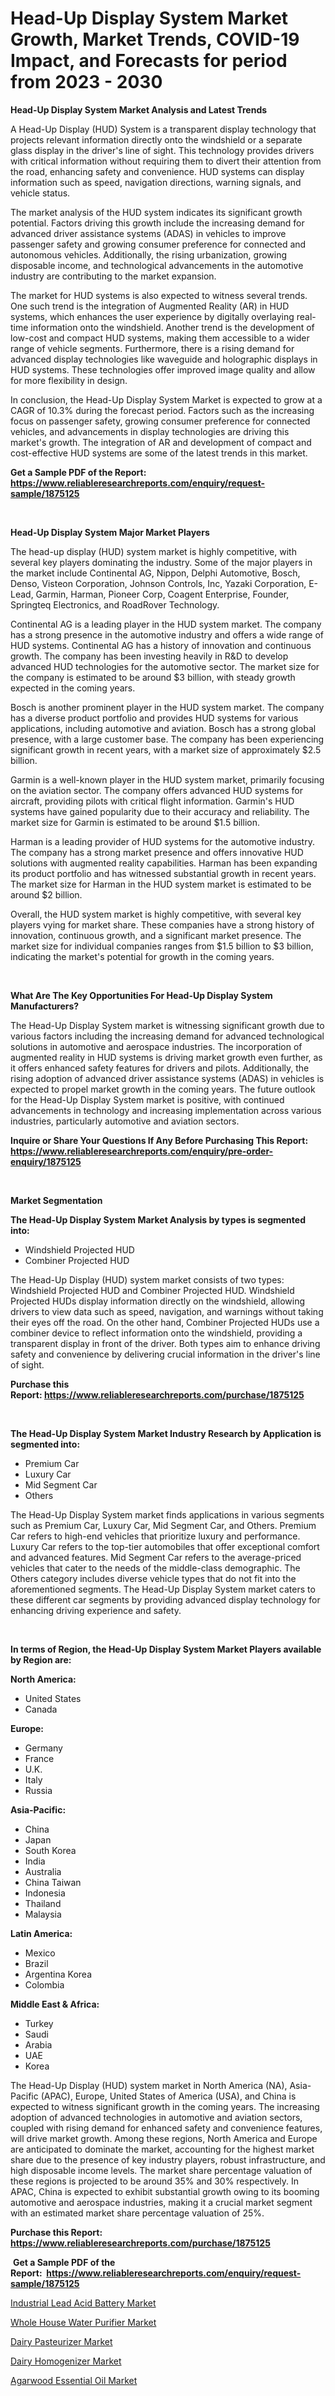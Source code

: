 <p><h1>Head-Up Display System Market Growth, Market Trends, COVID-19 Impact, and Forecasts for period from 2023 - 2030</h1></p><p><strong>Head-Up Display System Market Analysis and Latest Trends</strong></p>
<p><p>A Head-Up Display (HUD) System is a transparent display technology that projects relevant information directly onto the windshield or a separate glass display in the driver's line of sight. This technology provides drivers with critical information without requiring them to divert their attention from the road, enhancing safety and convenience. HUD systems can display information such as speed, navigation directions, warning signals, and vehicle status.</p><p>The market analysis of the HUD system indicates its significant growth potential. Factors driving this growth include the increasing demand for advanced driver assistance systems (ADAS) in vehicles to improve passenger safety and growing consumer preference for connected and autonomous vehicles. Additionally, the rising urbanization, growing disposable income, and technological advancements in the automotive industry are contributing to the market expansion.</p><p>The market for HUD systems is also expected to witness several trends. One such trend is the integration of Augmented Reality (AR) in HUD systems, which enhances the user experience by digitally overlaying real-time information onto the windshield. Another trend is the development of low-cost and compact HUD systems, making them accessible to a wider range of vehicle segments. Furthermore, there is a rising demand for advanced display technologies like waveguide and holographic displays in HUD systems. These technologies offer improved image quality and allow for more flexibility in design.</p><p>In conclusion, the Head-Up Display System Market is expected to grow at a CAGR of 10.3% during the forecast period. Factors such as the increasing focus on passenger safety, growing consumer preference for connected vehicles, and advancements in display technologies are driving this market's growth. The integration of AR and development of compact and cost-effective HUD systems are some of the latest trends in this market.</p></p>
<p><strong>Get a Sample PDF of the Report:&nbsp; <a href="https://www.reliableresearchreports.com/enquiry/request-sample/1875125">https://www.reliableresearchreports.com/enquiry/request-sample/1875125</a></strong></p>
<p>&nbsp;</p>
<p><strong>Head-Up Display System Major Market Players</strong></p>
<p><p>The head-up display (HUD) system market is highly competitive, with several key players dominating the industry. Some of the major players in the market include Continental AG, Nippon, Delphi Automotive, Bosch, Denso, Visteon Corporation, Johnson Controls, Inc, Yazaki Corporation, E-Lead, Garmin, Harman, Pioneer Corp, Coagent Enterprise, Founder, Springteq Electronics, and RoadRover Technology.</p><p>Continental AG is a leading player in the HUD system market. The company has a strong presence in the automotive industry and offers a wide range of HUD systems. Continental AG has a history of innovation and continuous growth. The company has been investing heavily in R&D to develop advanced HUD technologies for the automotive sector. The market size for the company is estimated to be around $3 billion, with steady growth expected in the coming years.</p><p>Bosch is another prominent player in the HUD system market. The company has a diverse product portfolio and provides HUD systems for various applications, including automotive and aviation. Bosch has a strong global presence, with a large customer base. The company has been experiencing significant growth in recent years, with a market size of approximately $2.5 billion.</p><p>Garmin is a well-known player in the HUD system market, primarily focusing on the aviation sector. The company offers advanced HUD systems for aircraft, providing pilots with critical flight information. Garmin's HUD systems have gained popularity due to their accuracy and reliability. The market size for Garmin is estimated to be around $1.5 billion.</p><p>Harman is a leading provider of HUD systems for the automotive industry. The company has a strong market presence and offers innovative HUD solutions with augmented reality capabilities. Harman has been expanding its product portfolio and has witnessed substantial growth in recent years. The market size for Harman in the HUD system market is estimated to be around $2 billion.</p><p>Overall, the HUD system market is highly competitive, with several key players vying for market share. These companies have a strong history of innovation, continuous growth, and a significant market presence. The market size for individual companies ranges from $1.5 billion to $3 billion, indicating the market's potential for growth in the coming years.</p></p>
<p>&nbsp;</p>
<p><strong>What Are The Key Opportunities For Head-Up Display System Manufacturers?</strong></p>
<p><p>The Head-Up Display System market is witnessing significant growth due to various factors including the increasing demand for advanced technological solutions in automotive and aerospace industries. The incorporation of augmented reality in HUD systems is driving market growth even further, as it offers enhanced safety features for drivers and pilots. Additionally, the rising adoption of advanced driver assistance systems (ADAS) in vehicles is expected to propel market growth in the coming years. The future outlook for the Head-Up Display System market is positive, with continued advancements in technology and increasing implementation across various industries, particularly automotive and aviation sectors.</p></p>
<p><strong>Inquire or Share Your Questions If Any Before Purchasing This Report: <a href="https://www.reliableresearchreports.com/enquiry/pre-order-enquiry/1875125">https://www.reliableresearchreports.com/enquiry/pre-order-enquiry/1875125</a></strong></p>
<p>&nbsp;</p>
<p><strong>Market Segmentation</strong></p>
<p><strong>The Head-Up Display System Market Analysis by types is segmented into:</strong></p>
<p><ul><li>Windshield Projected HUD</li><li>Combiner Projected HUD</li></ul></p>
<p><p>The Head-Up Display (HUD) system market consists of two types: Windshield Projected HUD and Combiner Projected HUD. Windshield Projected HUDs display information directly on the windshield, allowing drivers to view data such as speed, navigation, and warnings without taking their eyes off the road. On the other hand, Combiner Projected HUDs use a combiner device to reflect information onto the windshield, providing a transparent display in front of the driver. Both types aim to enhance driving safety and convenience by delivering crucial information in the driver's line of sight.</p></p>
<p><strong>Purchase this Report:&nbsp;<a href="https://www.reliableresearchreports.com/purchase/1875125">https://www.reliableresearchreports.com/purchase/1875125</a></strong></p>
<p>&nbsp;</p>
<p><strong>The Head-Up Display System Market Industry Research by Application is segmented into:</strong></p>
<p><ul><li>Premium Car</li><li>Luxury Car</li><li>Mid Segment Car</li><li>Others</li></ul></p>
<p><p>The Head-Up Display System market finds applications in various segments such as Premium Car, Luxury Car, Mid Segment Car, and Others. Premium Car refers to high-end vehicles that prioritize luxury and performance. Luxury Car refers to the top-tier automobiles that offer exceptional comfort and advanced features. Mid Segment Car refers to the average-priced vehicles that cater to the needs of the middle-class demographic. The Others category includes diverse vehicle types that do not fit into the aforementioned segments. The Head-Up Display System market caters to these different car segments by providing advanced display technology for enhancing driving experience and safety.</p></p>
<p>&nbsp;</p>
<p><strong>In terms of Region, the Head-Up Display System Market Players available by Region are:</strong></p>
<p>
    <p> <strong> North America: </strong>
        <ul>
            <li>United States</li>
            <li>Canada</li>
        </ul>
        </p> 
    <p> <strong> Europe: </strong>
        <ul>
            <li>Germany</li>
            <li>France</li>
            <li>U.K.</li>
            <li>Italy</li>
            <li>Russia</li>
        </ul>
        </p> 
    <p> <strong> Asia-Pacific: </strong>
        <ul>
            <li>China</li>
            <li>Japan</li>
            <li>South Korea</li>
            <li>India</li>
            <li>Australia</li>
            <li>China Taiwan</li>
            <li>Indonesia</li>
            <li>Thailand</li>
            <li>Malaysia</li>
        </ul>
        </p> 
    <p> <strong> Latin America: </strong>
        <ul>
            <li>Mexico</li>
            <li>Brazil</li>
            <li>Argentina Korea</li>
            <li>Colombia</li>
        </ul>
        </p> 
    <p> <strong> Middle East & Africa: </strong>
        <ul>
            <li>Turkey</li>
            <li>Saudi</li>
            <li>Arabia</li>
            <li>UAE</li>
            <li>Korea</li>
        </ul>
    </p>
    </p>
<p><p>The Head-Up Display (HUD) system market in North America (NA), Asia-Pacific (APAC), Europe, United States of America (USA), and China is expected to witness significant growth in the coming years. The increasing adoption of advanced technologies in automotive and aviation sectors, coupled with rising demand for enhanced safety and convenience features, will drive market growth. Among these regions, North America and Europe are anticipated to dominate the market, accounting for the highest market share due to the presence of key industry players, robust infrastructure, and high disposable income levels. The market share percentage valuation of these regions is projected to be around 35% and 30% respectively. In APAC, China is expected to exhibit substantial growth owing to its booming automotive and aerospace industries, making it a crucial market segment with an estimated market share percentage valuation of 25%.</p></p>
<p><strong>Purchase this Report: <a href="https://www.reliableresearchreports.com/purchase/1875125">https://www.reliableresearchreports.com/purchase/1875125</a></strong></p>
<p>&nbsp;<strong>Get a Sample PDF of the Report:&nbsp;&nbsp;<a href="https://www.reliableresearchreports.com/enquiry/request-sample/1875125">https://www.reliableresearchreports.com/enquiry/request-sample/1875125</a></strong></p>
<p><strong></strong></p>
<p><p><a href="https://medium.com/@sylvanfahey/industrial-lead-acid-battery-market-size-reveals-the-best-marketing-channels-in-global-industry-3480b648417f">Industrial Lead Acid Battery Market</a></p><p><a href="https://www.linkedin.com/pulse/whole-house-water-purifier-market-size-2023-2030-global-ezwgf/">Whole House Water Purifier Market</a></p><p><a href="https://www.linkedin.com/pulse/dairy-pasteurizer-market-size-2023-2030-global-industrial-ukhhf/">Dairy Pasteurizer Market</a></p><p><a href="https://www.linkedin.com/pulse/dairy-homogenizer-market-size-share-amp-trends-analysis-report-ghidf/">Dairy Homogenizer Market</a></p><p><a href="https://medium.com/@ginawindler1965/agarwood-essential-oil-nbsp-market-focuses-on-market-share-size-and-projected-forecast-till-2030-7a418fce0891">Agarwood Essential Oil Market</a></p></p>